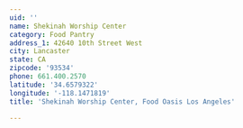 ```yaml
---
uid: ''
name: Shekinah Worship Center
category: Food Pantry
address_1: 42640 10th Street West
city: Lancaster
state: CA
zipcode: '93534'
phone: 661.400.2570
latitude: '34.6579322'
longitude: '-118.1471819'
title: 'Shekinah Worship Center, Food Oasis Los Angeles'

---
```

